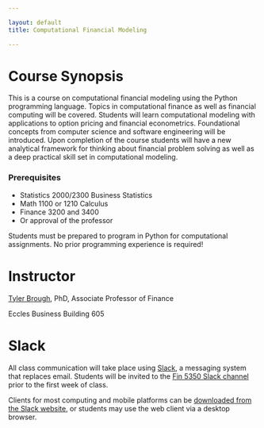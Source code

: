 ```yaml
---

layout: default
title: Computational Financial Modeling 

---
```


# Course Synopsis

This is a course on computational financial modeling using the Python programming language. Topics in computational
finance as well as financial computing will be covered. Students will learn computational modeling with applications to
option pricing and financial econometrics. Foundational concepts from computer science and software engineering will be
introduced. Upon completion of the course students will have a new analytical framework for thinking about financial
problem solving as well as a deep practical skill set in computational modeling.

### Prerequisites

- Statistics 2000/2300 Business Statistics 
- Math 1100 or 1210 Calculus
- Finance 3200 and 3400
- Or approval of the professor

Students must be prepared to program in Python for computational assignments. No prior programming experience is
required! 


# Instructor

[Tyler Brough](https://broughtj.github.io), PhD, Associate Professor of Finance 

Eccles Business Building 605

# Slack

All class communication will take place using [Slack](https://slack.com), a messaging system that replaces email. Students will be invited to the [Fin 5350 Slack channel](https://fin5350.slack.com) prior to the first week of class.

Clients for most computing and mobile platforms can be [downloaded from the Slack website](https://slack.com/downloads), or students may use the web client via a desktop browser.
